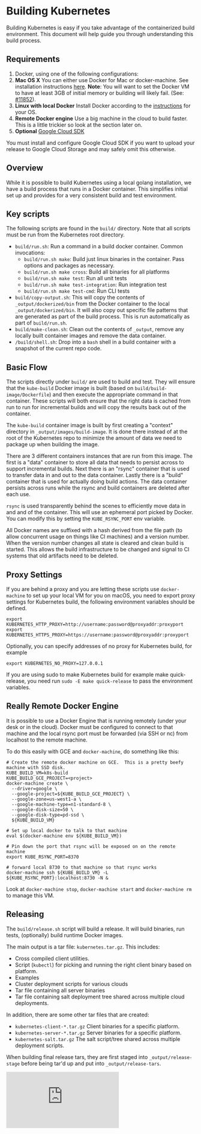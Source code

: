 # Building Kubernetes

Building Kubernetes is easy if you take advantage of the containerized build environment. This document will help guide you through understanding this build process.

## Requirements

1. Docker, using one of the following configurations:
  1. **Mac OS X** You can either use Docker for Mac or docker-machine. See installation instructions [here](https://docs.docker.com/installation/mac/).
     **Note**: You will want to set the Docker VM to have at least 3GB of initial memory or building will likely fail. (See: [#11852]( http://issue.k8s.io/11852)).
  2. **Linux with local Docker**  Install Docker according to the [instructions](https://docs.docker.com/installation/#installation) for your OS.
  3. **Remote Docker engine** Use a big machine in the cloud to build faster. This is a little trickier so look at the section later on.
2. **Optional** [Google Cloud SDK](https://developers.google.com/cloud/sdk/)

You must install and configure Google Cloud SDK if you want to upload your release to Google Cloud Storage and may safely omit this otherwise.

## Overview

While it is possible to build Kubernetes using a local golang installation, we have a build process that runs in a Docker container.  This simplifies initial set up and provides for a very consistent build and test environment.

## Key scripts

The following scripts are found in the `build/` directory. Note that all scripts must be run from the Kubernetes root directory.

* `build/run.sh`: Run a command in a build docker container.  Common invocations:
  *  `build/run.sh make`: Build just linux binaries in the container.  Pass options and packages as necessary.
  *  `build/run.sh make cross`: Build all binaries for all platforms
  *  `build/run.sh make test`: Run all unit tests
  *  `build/run.sh make test-integration`: Run integration test
  *  `build/run.sh make test-cmd`: Run CLI tests
* `build/copy-output.sh`: This will copy the contents of `_output/dockerized/bin` from the Docker container to the local `_output/dockerized/bin`. It will also copy out specific file patterns that are generated as part of the build process. This is run automatically as part of `build/run.sh`.
* `build/make-clean.sh`: Clean out the contents of `_output`, remove any locally built container images and remove the data container.
* `/build/shell.sh`: Drop into a `bash` shell in a build container with a snapshot of the current repo code.

## Basic Flow

The scripts directly under `build/` are used to build and test.  They will ensure that the `kube-build` Docker image is built (based on `build/build-image/Dockerfile`) and then execute the appropriate command in that container.  These scripts will both ensure that the right data is cached from run to run for incremental builds and will copy the results back out of the container.

The `kube-build` container image is built by first creating a "context" directory in `_output/images/build-image`.  It is done there instead of at the root of the Kubernetes repo to minimize the amount of data we need to package up when building the image.

There are 3 different containers instances that are run from this image.  The first is a "data" container to store all data that needs to persist across to support incremental builds. Next there is an "rsync" container that is used to transfer data in and out to the data container.  Lastly there is a "build" container that is used for actually doing build actions.  The data container persists across runs while the rsync and build containers are deleted after each use.

`rsync` is used transparently behind the scenes to efficiently move data in and and of the container.  This will use an ephemeral port picked by Docker.  You can modify this by setting the `KUBE_RSYNC_PORT` env variable.

All Docker names are suffixed with a hash derived from the file path (to allow concurrent usage on things like CI machines) and a version number.  When the version number changes all state is cleared and clean build is started.  This allows the build infrastructure to be changed and signal to CI systems that old artifacts need to be deleted.

## Proxy Settings

If you are behind a proxy and you are letting these scripts use `docker-machine` to set up your local VM for you on macOS, you need to export proxy settings for Kubernetes build, the following environment variables should be defined.

```
export KUBERNETES_HTTP_PROXY=http://username:password@proxyaddr:proxyport
export KUBERNETES_HTTPS_PROXY=https://username:password@proxyaddr:proxyport
```

Optionally, you can specify addresses of no proxy for Kubernetes build, for example

```
export KUBERNETES_NO_PROXY=127.0.0.1
```

If you are using sudo to make Kubernetes build for example make quick-release, you need run `sudo -E make quick-release` to pass the environment variables.

## Really Remote Docker Engine

It is possible to use a Docker Engine that is running remotely (under your desk or in the cloud).  Docker must be configured to connect to that machine and the local rsync port must be forwarded (via SSH or nc) from localhost to the remote machine.

To do this easily with GCE and `docker-machine`, do something like this:
```
# Create the remote docker machine on GCE.  This is a pretty beefy machine with SSD disk.
KUBE_BUILD_VM=k8s-build
KUBE_BUILD_GCE_PROJECT=<project>
docker-machine create \
  --driver=google \
  --google-project=${KUBE_BUILD_GCE_PROJECT} \
  --google-zone=us-west1-a \
  --google-machine-type=n1-standard-8 \
  --google-disk-size=50 \
  --google-disk-type=pd-ssd \
  ${KUBE_BUILD_VM}

# Set up local docker to talk to that machine
eval $(docker-machine env ${KUBE_BUILD_VM})

# Pin down the port that rsync will be exposed on on the remote machine
export KUBE_RSYNC_PORT=8370

# forward local 8730 to that machine so that rsync works
docker-machine ssh ${KUBE_BUILD_VM} -L ${KUBE_RSYNC_PORT}:localhost:8730 -N &
```

Look at `docker-machine stop`, `docker-machine start` and `docker-machine rm` to manage this VM.

## Releasing

The `build/release.sh` script will build a release.  It will build binaries, run tests, (optionally) build runtime Docker images.

The main output is a tar file: `kubernetes.tar.gz`.  This includes:
* Cross compiled client utilities.
* Script (`kubectl`) for picking and running the right client binary based on platform.
* Examples
* Cluster deployment scripts for various clouds
* Tar file containing all server binaries
* Tar file containing salt deployment tree shared across multiple cloud deployments.

In addition, there are some other tar files that are created:
* `kubernetes-client-*.tar.gz` Client binaries for a specific platform.
* `kubernetes-server-*.tar.gz` Server binaries for a specific platform.
* `kubernetes-salt.tar.gz` The salt script/tree shared across multiple deployment scripts.

When building final release tars, they are first staged into `_output/release-stage` before being tar'd up and put into `_output/release-tars`.

[![Analytics](https://kubernetes-site.appspot.com/UA-36037335-10/GitHub/build/README.md?pixel)]()
